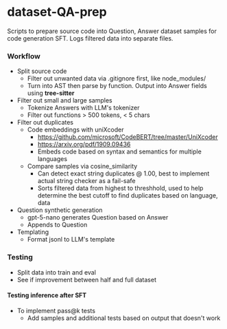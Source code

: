 # dataset-QA-prep

Scripts to prepare source code into Question, Answer dataset samples for code generation SFT. Logs filtered data into separate files.
</br>

### Workflow
- Split source code
    - Filter out unwanted data via .gitignore first, like node_modules/
    - Turn into AST then parse by function. Output into Answer fields using <b>tree-sitter</b>
- Filter out small and large samples
    - Tokenize Answers with LLM's tokenizer
    - Filter out functions > 500 tokens, < 5 chars
- Filter out duplicates
    - Code embeddings with uniXcoder 
        - https://github.com/microsoft/CodeBERT/tree/master/UniXcoder
        - https://arxiv.org/pdf/1909.09436
        - Embeds code based on syntax and semantics for multiple languages
    - Compare samples via cosine_similarity
        - Can detect exact string duplicates @ 1.00, best to implement actual string checker as a fail-safe
        - Sorts filtered data from highest to threshhold, used to help determine the best cutoff to find duplicates based on language, data
- Question synthetic generation
    - gpt-5-nano generates Question based on Answer
    - Appends to Question
- Templating
    - Format jsonl to LLM's template

### Testing
- Split data into train and eval
- See if improvement between half and full dataset
#### Testing inference after SFT
- To implement pass@k tests
    - Add samples and additional tests based on output that doesn't work